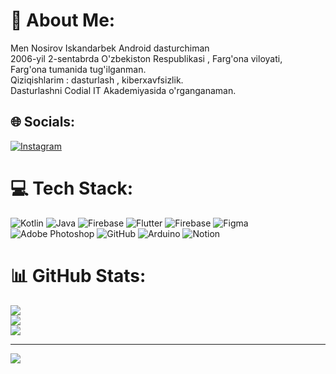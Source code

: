 # 💫 About Me:
Men Nosirov Iskandarbek Android dasturchiman<br>2006-yil 2-sentabrda O'zbekiston Respublikasi , Farg'ona viloyati, <br>Farg'ona tumanida tug'ilganman.<br>Qiziqishlarim : dasturlash , kiberxavfsizlik.<br>Dasturlashni Codial IT Akademiyasida o'rganganaman.<br>


## 🌐 Socials:
[![Instagram](https://img.shields.io/badge/Instagram-%23E4405F.svg?logo=Instagram&logoColor=white)](https://instagram.com/isco.coder) 

# 💻 Tech Stack:
![Kotlin](https://img.shields.io/badge/kotlin-%237F52FF.svg?style=for-the-badge&logo=kotlin&logoColor=white) ![Java](https://img.shields.io/badge/java-%23ED8B00.svg?style=for-the-badge&logo=openjdk&logoColor=white) ![Firebase](https://img.shields.io/badge/firebase-%23039BE5.svg?style=for-the-badge&logo=firebase) ![Flutter](https://img.shields.io/badge/Flutter-%2302569B.svg?style=for-the-badge&logo=Flutter&logoColor=white) ![Firebase](https://img.shields.io/badge/firebase-a08021?style=for-the-badge&logo=firebase&logoColor=ffcd34) ![Figma](https://img.shields.io/badge/figma-%23F24E1E.svg?style=for-the-badge&logo=figma&logoColor=white) ![Adobe Photoshop](https://img.shields.io/badge/adobe%20photoshop-%2331A8FF.svg?style=for-the-badge&logo=adobe%20photoshop&logoColor=white) ![GitHub](https://img.shields.io/badge/github-%23121011.svg?style=for-the-badge&logo=github&logoColor=white) ![Arduino](https://img.shields.io/badge/-Arduino-00979D?style=for-the-badge&logo=Arduino&logoColor=white) ![Notion](https://img.shields.io/badge/Notion-%23000000.svg?style=for-the-badge&logo=notion&logoColor=white)
# 📊 GitHub Stats:
![](https://github-readme-stats.vercel.app/api?username=iscohacker&theme=dark&hide_border=false&include_all_commits=false&count_private=false)<br/>
![](https://github-readme-streak-stats.herokuapp.com/?user=iscohacker&theme=dark&hide_border=false)<br/>
![](https://github-readme-stats.vercel.app/api/top-langs/?username=iscohacker&theme=dark&hide_border=false&include_all_commits=false&count_private=false&layout=compact)

---
[![](https://visitcount.itsvg.in/api?id=iscohacker&icon=0&color=0)](https://visitcount.itsvg.in)

<!-- Proudly created with GPRM ( https://gprm.itsvg.in ) -->

